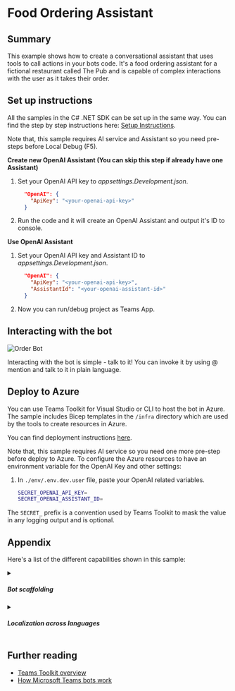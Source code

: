 # Food Ordering Assistant

## Summary

This example shows how to create a conversational assistant that uses tools to call actions in your bots code. It's a food ordering assistant for a fictional restaurant called The Pub and is capable of complex interactions with the user as it takes their order.

## Set up instructions

All the samples in the C# .NET SDK can be set up in the same way. You can find the step by step instructions here: [Setup Instructions](../README.md).

Note that, this sample requires AI service and Assistant so you need pre-steps before Local Debug (F5).

**Create new OpenAI Assistant (You can skip this step if already have one Assistant)**

1. Set your OpenAI API key to *appsettings.Development.json*.

    ```json
      "OpenAI": {
        "ApiKey": "<your-openai-api-key>"
      }
    ```
1. Run the code and it will create an OpenAI Assistant and output it's ID to console.

**Use OpenAI Assistant**

1. Set your OpenAI API key and Assistant ID to *appsettings.Development.json*.

    ```json
      "OpenAI": {
        "ApiKey": "<your-openai-api-key>",
        "AssistantId": "<your-openai-assistant-id>"
      }
    ```

1. Now you can run/debug project as Teams App.

## Interacting with the bot

![Order Bot](./assets/OrderBot.png)

Interacting with the bot is simple - talk to it! You can invoke it by using @ mention and talk to it in plain language.

## Deploy to Azure

You can use Teams Toolkit for Visual Studio or CLI to host the bot in Azure. The sample includes Bicep templates in the `/infra` directory which are used by the tools to create resources in Azure.

You can find deployment instructions [here](../README.md#deploy-to-azure).

Note that, this sample requires AI service so you need one more pre-step before deploy to Azure. To configure the Azure resources to have an environment variable for the OpenAI Key and other settings:

1. In `./env/.env.dev.user` file, paste your OpenAI related variables.

    ```bash
    SECRET_OPENAI_API_KEY=
    SECRET_OPENAI_ASSISTANT_ID=
    ```

The `SECRET_` prefix is a convention used by Teams Toolkit to mask the value in any logging output and is optional.

## Appendix

Here's a list of the different capabilities shown in this sample:

<details close>
    <summary><h5>Bot scaffolding</h5></summary>
    Throughout the 'Program.cs' file you'll see the scaffolding created to run a simple conversational bot, e.g. storage, authentication, and conversation state.
</details>

<details close>
    <summary><h5>Localization across languages</h5></summary>
    Because this sample leverages GPT for all its natural language modelling, the user can talk to an AI bot in any language of their choosing. The bot will understand and respond appropriately with no additional code required.
</details>

## Further reading

- [Teams Toolkit overview](https://aka.ms/vs-teams-toolkit-getting-started)
- [How Microsoft Teams bots work](https://docs.microsoft.com/en-us/azure/bot-service/bot-builder-basics-teams?view=azure-bot-service-4.0&tabs=csharp)
